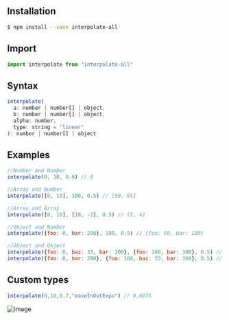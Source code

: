 ## Installation
```sh
$ npm install --save interpolate-all
```

## Import
```javascript
import interpolate from "interpolate-all"
```

## Syntax
```javascript
interpolate(
  a: number | number[] | object,
  b: number | number[] | object,
  alpha: number,
  type: string = "linear"
): number | number[] | object
```

## Examples
```javascript
//Number and Number
interpolate(0, 10, 0.6) // 6
```
```javascript
//Array and Number
interpolate([0, 10], 100, 0.5) // [50, 55]
```
```javascript
//Array and Array
interpolate([0, 10], [10, -2], 0.5) // [5, 4]
```
```javascript
//Object and Number
interpolate({foo: 0, bar: 200}, 100, 0.5) // {foo: 50, bar: 150}
```
```javascript
//Object and Object
interpolate({foo: 0, baz: 33, bar: 200}, {foo: 100, bar: 300}, 0.5) // {foo: 50, baz: 33, bar: 250}
interpolate({foo: 0, bar: 200}, {foo: 100, baz: 33, bar: 300}, 0.5) // {foo: 50, bar: 250}
```

## Custom types
```javascript
interpolate(0,10,0.7,"easeInOutExpo") // 9.6875 
```
![image](https://user-images.githubusercontent.com/35378637/126375847-b018231f-c7ab-457e-bb63-a985565d992e.jpg)
